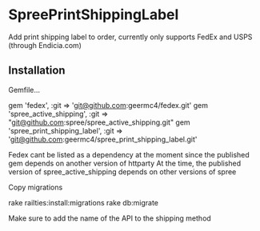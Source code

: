 # SpreePrintShippingLabel

Add print shipping label to order, currently only supports FedEx and USPS (through Endicia.com)

## Installation

Gemfile...

  gem 'fedex', :git => 'git@github.com:geermc4/fedex.git'
  gem 'spree_active_shipping', :git => "git@github.com:spree/spree_active_shipping.git"
  gem 'spree_print_shipping_label', :git => 'git@github.com:geermc4/spree_print_shipping_label.git'

Fedex cant be listed as a dependency at the moment since the published gem depends on another version of httparty
At the time, the published version of spree_active_shipping depends on other versions of spree

Copy migrations

   rake railties:install:migrations
   rake db:migrate

Make sure to add the name of the API to the shipping method



